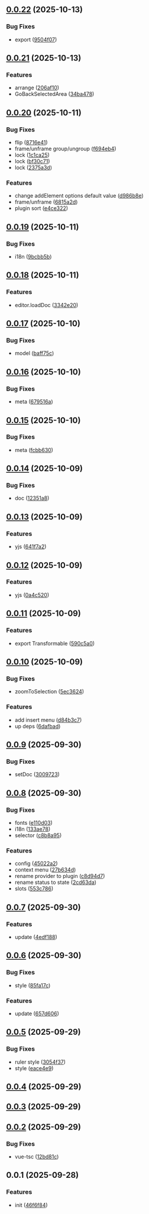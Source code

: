 ## [0.0.22](https://github.com/qq15725/modern-canvas-editor/compare/v0.0.21...v0.0.22) (2025-10-13)


### Bug Fixes

* export ([9504f07](https://github.com/qq15725/modern-canvas-editor/commit/9504f07a4ec453c19a6912e82e59919fbe9996d3))



## [0.0.21](https://github.com/qq15725/modern-canvas-editor/compare/v0.0.20...v0.0.21) (2025-10-13)


### Features

* arrange ([206af10](https://github.com/qq15725/modern-canvas-editor/commit/206af10d44a7b0d7f51a808fc539f10adf5f02a6))
* GoBackSelectedArea ([34ba478](https://github.com/qq15725/modern-canvas-editor/commit/34ba4785fa2085271c38b8ae0ffded3be7c4fc1f))



## [0.0.20](https://github.com/qq15725/modern-canvas-editor/compare/v0.0.19...v0.0.20) (2025-10-11)


### Bug Fixes

* flip ([8716e41](https://github.com/qq15725/modern-canvas-editor/commit/8716e415ac9509b40585927fe36398e145f918f8))
* frame/unframe group/ungroup ([f694eb4](https://github.com/qq15725/modern-canvas-editor/commit/f694eb4b02fb3f649b318a91d23dec5b1016c0a6))
* lock ([1c1ca25](https://github.com/qq15725/modern-canvas-editor/commit/1c1ca256d20cebb96087818b54b751b74b01ea93))
* lock ([bf30c71](https://github.com/qq15725/modern-canvas-editor/commit/bf30c712d0a6fa23fd5dd20ea3f534f9c794a83c))
* lock ([2375a3d](https://github.com/qq15725/modern-canvas-editor/commit/2375a3d60e2d4b12d2590ebb8011780e906a546a))


### Features

* change addElement options default value ([d986b8e](https://github.com/qq15725/modern-canvas-editor/commit/d986b8e82e217eb05edc3c496375211982e3ddb1))
* frame/unframe ([6815a2d](https://github.com/qq15725/modern-canvas-editor/commit/6815a2db457a2c56b34f7ad329be2aa7071b4c38))
* plugin sort ([e4ce322](https://github.com/qq15725/modern-canvas-editor/commit/e4ce322731947ec92360f8c164ea57020f7ab49f))



## [0.0.19](https://github.com/qq15725/modern-canvas-editor/compare/v0.0.18...v0.0.19) (2025-10-11)


### Bug Fixes

* i18n ([9bcbb5b](https://github.com/qq15725/modern-canvas-editor/commit/9bcbb5bc0853d346606d907240f27e6db068d429))



## [0.0.18](https://github.com/qq15725/modern-canvas-editor/compare/v0.0.17...v0.0.18) (2025-10-11)


### Features

* editor.loadDoc ([3342e20](https://github.com/qq15725/modern-canvas-editor/commit/3342e20ad559f303f66c33e468b28ea9865e98e8))



## [0.0.17](https://github.com/qq15725/modern-canvas-editor/compare/v0.0.16...v0.0.17) (2025-10-10)


### Bug Fixes

* model ([baff75c](https://github.com/qq15725/modern-canvas-editor/commit/baff75c8251944a28d25a7e7b6119429ae3406bf))



## [0.0.16](https://github.com/qq15725/modern-canvas-editor/compare/v0.0.15...v0.0.16) (2025-10-10)


### Bug Fixes

* meta ([679516a](https://github.com/qq15725/modern-canvas-editor/commit/679516a8cef6de9157b75dc3370d0c2ab81e7570))



## [0.0.15](https://github.com/qq15725/modern-canvas-editor/compare/v0.0.14...v0.0.15) (2025-10-10)


### Bug Fixes

* meta ([fcbb630](https://github.com/qq15725/modern-canvas-editor/commit/fcbb630bb569b727db1ed5ccf7a23d41dbd6e03c))



## [0.0.14](https://github.com/qq15725/modern-canvas-editor/compare/v0.0.13...v0.0.14) (2025-10-09)


### Bug Fixes

* doc ([12351a8](https://github.com/qq15725/modern-canvas-editor/commit/12351a8f9a3e614e3e13f3a26b9d771f71e6cff5))



## [0.0.13](https://github.com/qq15725/modern-canvas-editor/compare/v0.0.12...v0.0.13) (2025-10-09)


### Features

* yjs ([641f7a2](https://github.com/qq15725/modern-canvas-editor/commit/641f7a266de34e75fea334fb8c0c0f4d426336d6))



## [0.0.12](https://github.com/qq15725/modern-canvas-editor/compare/v0.0.11...v0.0.12) (2025-10-09)


### Features

* yjs ([0a4c520](https://github.com/qq15725/modern-canvas-editor/commit/0a4c5208f4e7ec1a6859aa3ff9fa165ffc09140d))



## [0.0.11](https://github.com/qq15725/modern-canvas-editor/compare/v0.0.10...v0.0.11) (2025-10-09)


### Features

* export Transformable ([590c5a0](https://github.com/qq15725/modern-canvas-editor/commit/590c5a0311fb52ffa6de93912fefacaa2b150d98))



## [0.0.10](https://github.com/qq15725/modern-canvas-editor/compare/v0.0.9...v0.0.10) (2025-10-09)


### Bug Fixes

* zoomToSelection ([5ec3624](https://github.com/qq15725/modern-canvas-editor/commit/5ec3624d33ae293b6d25b99dcb7e4ac0ad3d6277))


### Features

* add insert menu ([d84b3c7](https://github.com/qq15725/modern-canvas-editor/commit/d84b3c77ca0e31a9f13b250ec857d98f0f82b7d6))
* up deps ([6dafbad](https://github.com/qq15725/modern-canvas-editor/commit/6dafbad24ac03802d7e504c2251992f46368abb8))



## [0.0.9](https://github.com/qq15725/modern-canvas-editor/compare/v0.0.8...v0.0.9) (2025-09-30)


### Bug Fixes

* setDoc ([3009723](https://github.com/qq15725/modern-canvas-editor/commit/3009723c9887a4b054f19277aee49392203bd832))



## [0.0.8](https://github.com/qq15725/modern-canvas-editor/compare/v0.0.7...v0.0.8) (2025-09-30)


### Bug Fixes

* fonts ([e110d03](https://github.com/qq15725/modern-canvas-editor/commit/e110d03077a251248762669eed74fe821f872b06))
* i18n ([133ae78](https://github.com/qq15725/modern-canvas-editor/commit/133ae78bbe63ef1246d6ccedfa9aa73092e4d803))
* selector ([c8b8a95](https://github.com/qq15725/modern-canvas-editor/commit/c8b8a95ad2b22f2bd99448ee07886b466daf0f57))


### Features

* config ([45022a2](https://github.com/qq15725/modern-canvas-editor/commit/45022a270c2df895942f470f802ac107ee46913d))
* context menu ([27b634d](https://github.com/qq15725/modern-canvas-editor/commit/27b634dfdba555fd12da57f0244a22d2a0263184))
* rename provider to plugin ([c8d94d7](https://github.com/qq15725/modern-canvas-editor/commit/c8d94d78a41f03d3a216079653130bf0f3f19607))
* rename status to state ([2cd63da](https://github.com/qq15725/modern-canvas-editor/commit/2cd63da90ec5589cededfa0a0fb47852488fe4d3))
* slots ([553c786](https://github.com/qq15725/modern-canvas-editor/commit/553c78612a45d0205e2bb64b36fa4b507c15e51b))



## [0.0.7](https://github.com/qq15725/modern-canvas-editor/compare/v0.0.6...v0.0.7) (2025-09-30)


### Features

* update ([4edf188](https://github.com/qq15725/modern-canvas-editor/commit/4edf1884e5a94c10a4867c1bac00539a6475f864))



## [0.0.6](https://github.com/qq15725/modern-canvas-editor/compare/v0.0.5...v0.0.6) (2025-09-30)


### Bug Fixes

* style ([85fa17c](https://github.com/qq15725/modern-canvas-editor/commit/85fa17c79e208fcc94eb5b6a81674a95f4298122))


### Features

* update ([657d606](https://github.com/qq15725/modern-canvas-editor/commit/657d6069aa96a08ccfb8a1617b128dd99dbd9d30))



## [0.0.5](https://github.com/qq15725/modern-canvas-editor/compare/v0.0.4...v0.0.5) (2025-09-29)


### Bug Fixes

* ruler style ([3054f37](https://github.com/qq15725/modern-canvas-editor/commit/3054f37b7b78c2ee80ce79d982a11070dd40a912))
* style ([eace4e9](https://github.com/qq15725/modern-canvas-editor/commit/eace4e9343c013022644ad9697aa7caaaaf22c11))



## [0.0.4](https://github.com/qq15725/modern-canvas-editor/compare/v0.0.3...v0.0.4) (2025-09-29)



## [0.0.3](https://github.com/qq15725/modern-canvas-editor/compare/v0.0.2...v0.0.3) (2025-09-29)



## [0.0.2](https://github.com/qq15725/modern-canvas-editor/compare/v0.0.1...v0.0.2) (2025-09-29)


### Bug Fixes

* vue-tsc ([12bd81c](https://github.com/qq15725/modern-canvas-editor/commit/12bd81ca2fe32a04c069bc2eb427c187939809c1))



## 0.0.1 (2025-09-28)


### Features

* init ([46f6f84](https://github.com/qq15725/modern-canvas-editor/commit/46f6f84eea691a627cfb48e8ea5b07c9d3e9e67c))



